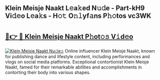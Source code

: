 ## Klein Meisje Naakt L𝚎a𝚔ed N𝚞𝚍e - Part-kH9 Vi𝚍𝚎o L𝚎a𝚔s - H𝚘𝚝 O𝚗𝚕yf𝚊ns P𝚑𝚘tos vc3WK

# <h2><a href="http://kf49ui.oniu.top/?m=Klein+Meisje+Naakt">🔗👉 🔴 Klein Meisje Naakt P𝚑ot𝚘𝚜 V𝚒d𝚎o</a></h2>

[![Klein Meisje Naakt Nu𝚍e𝚜](https://i.imgur.com/0qMVB7G.gif)](http://kf49ui.oniu.top/?m=Klein+Meisje+Naakt)
Online influencer Klein Meisje Naakt, known for publishing dance and lifestyle content, including performances and vlogs on social media platforms. Exceptional contortionist Klein Meisje Naakt, famed for their remarkable abilities and accomplishments in contorting their body into various shapes.  
